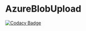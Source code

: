# AzureBlobUpload

[![Codacy Badge](https://api.codacy.com/project/badge/Grade/386277417fb8411caa8b38056dc8cb24)](https://www.codacy.com/app/Filimindji/AzureBlobUpload?utm_source=github.com&utm_medium=referral&utm_content=Zappiti/AzureBlobUpload&utm_campaign=badger)